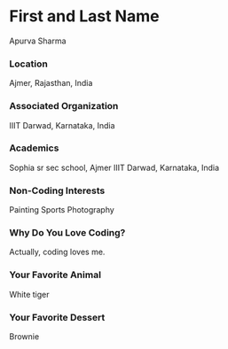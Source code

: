# First and Last Name
Apurva Sharma

### Location
Ajmer, Rajasthan, India

### Associated Organization
IIIT Darwad, Karnataka, India

### Academics
Sophia sr sec school, Ajmer
IIIT Darwad, Karnataka, India

### Non-Coding Interests
Painting
Sports
Photography

### Why Do You Love Coding?
Actually, coding loves me.

### Your Favorite Animal
White tiger

### Your Favorite Dessert
Brownie
